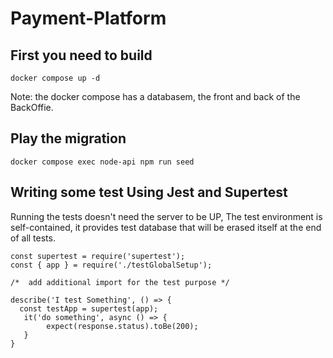 # Payment-Platform

## First you need to build
`docker compose up -d`

Note: the docker compose has a databasem, the front and back of the BackOffie.

## Play the migration

`docker compose exec node-api npm run seed`

## Writing some test Using Jest and Supertest 

Running the tests doesn't need the server to be UP, The test environment is self-contained, it provides test database that will be erased itself at the end of all tests.

```
const supertest = require('supertest');
const { app } = require('./testGlobalSetup');

/*  add additional import for the test purpose */

describe('I test Something', () => {
  const testApp = supertest(app);
   it('do something', async () => {
        expect(response.status).toBe(200);
   }
}

```
